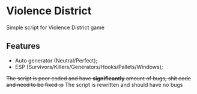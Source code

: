 # Violence District

Simple script for Violence District game

## Features
 - Auto generator (Neutral/Perfect);
 - ESP (Survivors/Killers/Generators/Hooks/Pallets/Windows);

~~The script is poor coded and have **significantly** amount of bugs, shit code and need to be fixed :p~~
The script is rewritten and should have no bugs
